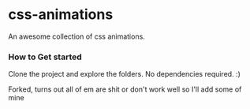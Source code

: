 # css-animations
An awesome collection of css animations. 


### How to Get started
Clone the project and explore the folders. No dependencies required.  :)

Forked, turns out all of em are shit or don't work well
so I'll add some of mine
